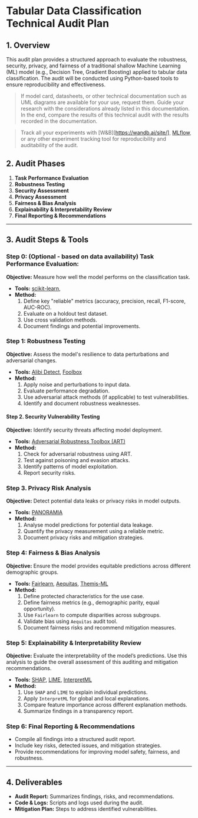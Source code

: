 # **Tabular Data Classification Technical Audit Plan**

## **1. Overview**
This audit plan provides a structured approach to evaluate the robustness, security, privacy, and fairness of a traditional shallow Machine Learning (ML) model (e.g., Decision Tree, Gradient Boosting) applied to tabular data classification. The audit will be conducted using Python-based tools to ensure reproducibility and effectiveness.

> If model card, datasheets, or other technical documentation such as UML diagrams are available for your use, request them. Guide your research with the considerations already listed in this documentation. In the end, compare the results of this technical audit with the results recorded in the documentation.

> Track all your experiments with [W&B][https://wandb.ai/site/], [MLflow](https://mlflow.org/), or any other experiment tracking tool for reproducibility and auditability of the audit.

## **2. Audit Phases**
1. **Task Performance Evaluation**
2. **Robustness Testing**
3. **Security Assessment**
4. **Privacy Assessment**
5. **Fairness & Bias Analysis**
6. **Explainability & Interpretability Review**
7. **Final Reporting & Recommendations**

---

## **3. Audit Steps & Tools**

### **Step 0: (Optional - based on data availability) Task Performance Evaluation:**
**Objective:** Measure how well the model performs on the classification task.

- **Tools:** [scikit-learn](https://scikit-learn.org/), 
- **Method:**
  1. Define key "reliable" metrics (accuracy, precision, recall, F1-score, AUC-ROC).
  2. Evaluate on a holdout test dataset.
  3. Use cross validation methods.
  4. Document findings and potential improvements.

### **Step 1: Robustness Testing**
**Objective:** Assess the model's resilience to data perturbations and adversarial changes.

- **Tools:** [Alibi Detect](https://github.com/SeldonIO/alibi-detect), [Foolbox](https://github.com/bethgelab/foolbox)
- **Method:**
  1. Apply noise and perturbations to input data.
  2. Evaluate performance degradation.
  3. Use adversarial attack methods (if applicable) to test vulnerabilities.
  4. Identify and document robustness weaknesses.

#### **Step 2. Security Vulnerability Testing**
**Objective:** Identify security threats affecting model deployment.

- **Tools:** [Adversarial Robustness Toolbox (ART)](https://github.com/Trusted-AI/adversarial-robustness-toolbox)
- **Method:**
  1. Check for adversarial robustness using ART.
  2. Test against poisoning and evasion attacks.
  3. Identify patterns of model exploitation.
  4. Report security risks.

### **Step 3. Privacy Risk Analysis**
**Objective:** Detect potential data leaks or privacy risks in model outputs.

- **Tools:** [PANORAMIA](https://github.com/ubc-systopia/panoramia-privacy-measurement)
- **Method:**
  1. Analyse model predictions for potential data leakage.
  2. Quantify the privacy measurement using a reliable metric.
  3. Document privacy risks and mitigation strategies.

### **Step 4: Fairness & Bias Analysis**
**Objective:** Ensure the model provides equitable predictions across different demographic groups.

- **Tools:** [Fairlearn](https://github.com/fairlearn/fairlearn), [Aequitas](https://github.com/dssg/aequitas.git), [Themis-ML](https://github.com/cosmicBboy/themis-ml)
- **Method:**
  1. Define protected characteristics for the use case.
  2. Define fairness metrics (e.g., demographic parity, equal opportunity).
  3. Use `Fairlearn` to compute disparities across subgroups.
  4. Validate bias using `Aequitas` audit tool.
  5. Document fairness risks and recommend mitigation measures.

### **Step 5: Explainability & Interpretability Review**
**Objective:** Evaluate the interpretability of the model’s predictions. Use this analysis to guide the overall assessment of this auditing and mitigation recommendations.

- **Tools:** [SHAP](https://github.com/shap/shap), [LIME](https://github.com/marcotcr/lime), [InterpretML](https://interpret.ml/)
- **Method:**
  1. Use `SHAP` and `LIME` to explain individual predictions.
  2. Apply `InterpretML` for global and local explanations.
  3. Compare feature importance across different explanation methods.
  4. Summarize findings in a transparency report.

### **Step 6: Final Reporting & Recommendations**
- Compile all findings into a structured audit report.
- Include key risks, detected issues, and mitigation strategies.
- Provide recommendations for improving model safety, fairness, and robustness.

---

## **4. Deliverables**
- **Audit Report:** Summarizes findings, risks, and recommendations.
- **Code & Logs:** Scripts and logs used during the audit.
- **Mitigation Plan:** Steps to address identified vulnerabilities.

